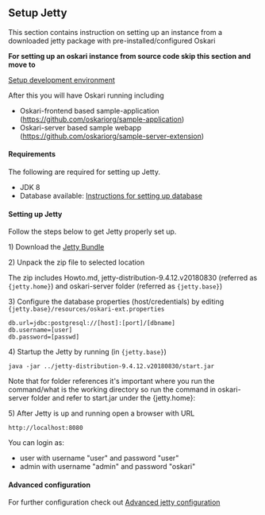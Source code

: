 ## Setup Jetty

This section contains instruction on setting up an instance from a downloaded jetty package with pre-installed/configured Oskari

**For setting up an oskari instance from source code skip this section and move to** <p><a data-internal-anchor="Setup Oskari development environment" href="Setup development environment.md">Setup development environment</a></p>

After this you will have Oskari running including

- Oskari-frontend based sample-application (https://github.com/oskariorg/sample-application)
- Oskari-server based sample webapp (https://github.com/oskariorg/sample-server-extension)

#### Requirements

The following are required for setting up Jetty.

- JDK 8
- Database available: <a data-internal-anchor="Setup database" href="00020-SetupDatabase.md">Instructions for setting up database</a>

#### Setting up Jetty

Follow the steps below to get Jetty properly set up.

1\) Download the [Jetty Bundle](/download)

2\) Unpack the zip file to selected location

The zip includes Howto.md, jetty-distribution-9.4.12.v20180830 (referred as `{jetty.home}`) and oskari-server folder (referred as `{jetty.base}`)

3\) Configure the database properties (host/credentials) by editing `{jetty.base}/resources/oskari-ext.properties`

    db.url=jdbc:postgresql://[host]:[port]/[dbname]
    db.username=[user]
    db.password=[passwd]

4\) Startup the Jetty by running (in `{jetty.base}`)

    java -jar ../jetty-distribution-9.4.12.v20180830/start.jar

Note that for folder references it's important where you run the command/what is the working directory so run the command in oskari-server folder and refer to start.jar under the {jetty.home}:

5\) After Jetty is up and running open a browser with URL

    http://localhost:8080


You can login as:
- user with username "user" and password "user"
- admin with username "admin" and password "oskari"

#### Advanced configuration

For further configuration check out <a data-internal-anchor="Advanced Jetty configuration" href="00070-AdvancedJettyConfiguration.md">Advanced jetty configuration</a>

